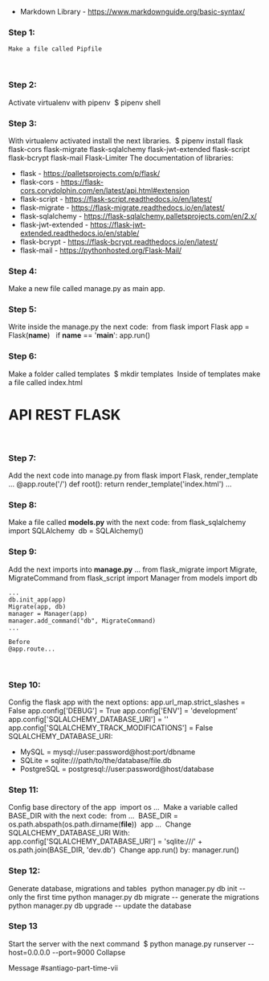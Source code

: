 - Markdown Library - https://www.markdownguide.org/basic-syntax/
​
### Step 1: 
    Make a file called Pipfile
​
### Step 2:
Activate virtualenv with pipenv
​
    $ pipenv shell 
​
### Step 3:
With virtualenv activated install the next libraries.
​
    $ pipenv install flask flask-cors flask-migrate flask-sqlalchemy flask-jwt-extended flask-script flask-bcrypt flask-mail Flask-Limiter
​
The documentation of libraries:
​
- flask - https://palletsprojects.com/p/flask/
- flask-cors - https://flask-cors.corydolphin.com/en/latest/api.html#extension
- flask-script - https://flask-script.readthedocs.io/en/latest/
- flask-migrate - https://flask-migrate.readthedocs.io/en/latest/
- flask-sqlalchemy - https://flask-sqlalchemy.palletsprojects.com/en/2.x/
- flask-jwt-extended - https://flask-jwt-extended.readthedocs.io/en/stable/
- flask-bcrypt - https://flask-bcrypt.readthedocs.io/en/latest/
- flask-mail - https://pythonhosted.org/Flask-Mail/
​
### Step 4:
Make a new file called manage.py as main app.
​
### Step 5:
Write inside the manage.py the next code:
​
    from flask import Flask
​
    app = Flask(__name__)
​
​
    if __name__ == '__main__':
        app.run()
​
### Step 6:
Make a folder called templates
​
    $ mkdir templates
​
Inside of templates make a file called index.html
​
    <!DOCTYPE html>
    <html lang="en">
    <head>
        <meta charset="UTF-8">
        <meta name="viewport" content="width=device-width, initial-scale=1.0">
        <title>Document</title>
    </head>
    <body>
        <h1>API REST FLASK</h1>
    </body>
    </html>
​
### Step 7:
Add the next code into manage.py
    from flask import Flask, render_template
    ...
    @app.route('/')
    def root():
        return render_template('index.html')
    ...
### Step 8:
Make a file called **models.py** with the next code:
​
    from flask_sqlalchemy import SQLAlchemy
​
    db = SQLAlchemy()
​
### Step 9:
Add the next imports into **manage.py**
    ...
    from flask_migrate import Migrate, MigrateCommand
    from flask_script import Manager
    from models import db
    
    ...
    db.init_app(app)
    Migrate(app, db)
    manager = Manager(app)
    manager.add_command("db", MigrateCommand)
    ...
    
    Before
    @app.route...
​
### Step 10:
Config the flask app with the next options:
​
    app.url_map.strict_slashes = False
    app.config['DEBUG'] = True
    app.config['ENV'] = 'development'
    app.config['SQLALCHEMY_DATABASE_URI'] = ''
    app.config['SQLALCHEMY_TRACK_MODIFICATIONS'] = False 
​
SQLALCHEMY_DATABASE_URI:
- MySQL = mysql://user:password@host:port/dbname
- SQLite = sqlite:///path/to/the/database/file.db
- PostgreSQL = postgresql://user:password@host/database
​
### Step 11:
Config base directory of the app
​
    import os
    ...
​
Make a variable called BASE_DIR with the next code:
​
    from ...
​
    BASE_DIR = os.path.abspath(os.path.dirname(__file__))
​
    app ...
​
Change SQLALCHEMY_DATABASE_URI With:
​
    app.config['SQLALCHEMY_DATABASE_URI'] = 'sqlite:///' + os.path.join(BASE_DIR, 'dev.db')
​
Change app.run() by:
    manager.run()
​
### Step 12:
Generate database, migrations and tables
​
    python manager.py db init -- only the first time
    python manager.py db migrate -- generate the migrations
    python manager.py db upgrade -- update the database
​
​
### Step 13 
Start the server with the next command
​
    $ python manage.py runserver --host=0.0.0.0 --port=9000
Collapse




Message #santiago-part-time-vii


